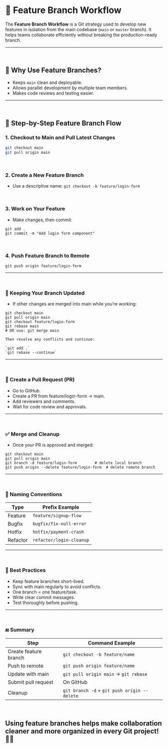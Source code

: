 # 🌿 Feature Branch Workflow

The **Feature Branch Workflow** is a Git strategy used to develop new features in isolation from the main codebase (`main` or `master` branch). It helps teams collaborate efficiently without breaking the production-ready branch.

---
<br>

## 🔧 Why Use Feature Branches?

- Keeps `main` clean and deployable.
- Allows parallel development by multiple team members.
- Makes code reviews and testing easier.

---
<br>


## 📌 Step-by-Step Feature Branch Flow

### 1. Checkout to Main and Pull Latest Changes
```bash
git checkout main
git pull origin main
```

<br>

### 2. Create a New Feature Branch
- Use a descriptive name: `git checkout -b feature/login-form`

<br>

### 3. Work on Your Feature
- Make changes, then commit:
```
git add . 
git commit -m "Add login form component"

```
<br> 

### 4. Push Feature Branch to Remote
`git push origin feature/login-form`


---
<br> 

### 🔁 Keeping Your Branch Updated
- If other changes are merged into main while you’re working:
```
git checkout main
git pull origin main
git checkout feature/login-form
git rebase main
# OR use: git merge main

Then resolve any conflicts and continue:

`git add .`
`git rebase --continue`

```

---
<br>

### 🔄 Create a Pull Request (PR)
- Go to GitHub.
- Create a PR from feature/login-form → main.
- Add reviewers and comments.
- Wait for code review and approvals.


--- 
<br>

### ✅ Merge and Cleanup
- Once your PR is approved and merged:
```
git checkout main
git pull origin main
git branch -d feature/login-form        # delete local branch
git push origin --delete feature/login-form  # delete remote branch
```

---
<br>

### 📌 Naming Conventions

| Type     | Prefix Example           |
| -------- | ------------------------ |
| Feature  | `feature/signup-flow`    |
| Bugfix   | `bugfix/fix-null-error`  |
| Hotfix   | `hotfix/payment-crash`   |
| Refactor | `refactor/login-cleanup` |

---
<br>

### 🧠 Best Practices
- Keep feature branches short-lived.
- Sync with main regularly to avoid conflicts.
- One branch = one feature/task.
- Write clear commit messages.
- Test thoroughly before pushing.

---
<br>

### 🔚 Summary

| Step                  | Command Example                              |
| --------------------- | -------------------------------------------- |
| Create feature branch | `git checkout -b feature/name`               |
| Push to remote        | `git push origin feature/name`               |
| Update with main      | `git pull origin main` → `git rebase`        |
| Submit pull request   | On GitHub                                    |
| Cleanup               | `git branch -d` + `git push origin --delete` |


<br>

## Using feature branches helps make collaboration cleaner and more organized in every Git project! 🌱✨

